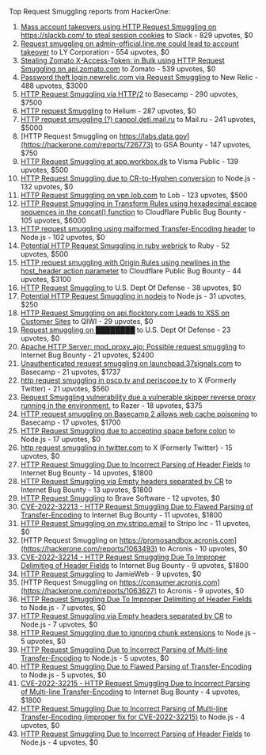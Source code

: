 Top Request Smuggling reports from HackerOne:

1. [Mass account takeovers using HTTP Request Smuggling on https://slackb.com/ to steal session cookies](https://hackerone.com/reports/737140) to Slack - 829 upvotes, $0
2. [Request smuggling on admin-official.line.me could lead to account takeover](https://hackerone.com/reports/740037) to LY Corporation - 554 upvotes, $0
3. [Stealing Zomato X-Access-Token: in Bulk using HTTP Request Smuggling on api.zomato.com](https://hackerone.com/reports/771666) to Zomato - 539 upvotes, $0
4. [Password theft login.newrelic.com via Request Smuggling](https://hackerone.com/reports/498052) to New Relic - 488 upvotes, $3000
5. [HTTP Request Smuggling via HTTP/2](https://hackerone.com/reports/1211724) to Basecamp - 290 upvotes, $7500
6. [HTTP request Smuggling](https://hackerone.com/reports/867952) to Helium - 287 upvotes, $0
7. [HTTP request smuggling (?) canpol.deti.mail.ru](https://hackerone.com/reports/957881) to Mail.ru - 241 upvotes, $5000
8. [HTTP Request Smuggling on https://labs.data.gov](https://hackerone.com/reports/726773) to GSA Bounty - 147 upvotes, $750
9. [HTTP Request Smuggling at app.workbox.dk](https://hackerone.com/reports/919988) to Visma Public - 139 upvotes, $500
10. [HTTP Request Smuggling due to CR-to-Hyphen conversion](https://hackerone.com/reports/922597) to Node.js - 132 upvotes, $0
11. [HTTP Request Smuggling on vpn.lob.com](https://hackerone.com/reports/694604) to Lob - 123 upvotes, $500
12. [HTTP Request Smuggling in Transform Rules using hexadecimal escape sequences in the concat() function](https://hackerone.com/reports/1478633) to Cloudflare Public Bug Bounty - 105 upvotes, $6000
13. [HTTP request smuggling using malformed Transfer-Encoding header](https://hackerone.com/reports/735748) to Node.js - 102 upvotes, $0
14. [Potential HTTP Request Smuggling in ruby webrick](https://hackerone.com/reports/965267) to Ruby - 52 upvotes, $500
15. [HTTP request smuggling with Origin Rules using newlines in the host_header action parameter](https://hackerone.com/reports/1575912) to Cloudflare Public Bug Bounty - 44 upvotes, $3100
16. [HTTP Request Smuggling ](https://hackerone.com/reports/1120982) to U.S. Dept Of Defense - 38 upvotes, $0
17. [Potential HTTP Request Smuggling in nodejs](https://hackerone.com/reports/1002188) to Node.js - 31 upvotes, $250
18. [HTTP Request Smuggling on api.flocktory.com Leads to XSS on Customer Sites](https://hackerone.com/reports/955170) to QIWI - 29 upvotes, $0
19. [Request smuggling on ████████](https://hackerone.com/reports/526880) to U.S. Dept Of Defense - 23 upvotes, $0
20. [Apache HTTP Server: mod_proxy_ajp: Possible request smuggling](https://hackerone.com/reports/1594627) to Internet Bug Bounty - 21 upvotes, $2400
21. [Unauthenticated request smuggling on launchpad.37signals.com](https://hackerone.com/reports/867577) to Basecamp - 21 upvotes, $1737
22. [http request smuggling in pscp.tv and periscope.tv](https://hackerone.com/reports/713285) to X (Formerly Twitter) - 21 upvotes, $560
23. [Request Smuggling vulnerability due a vulnerable skipper reverse proxy running in the environment.](https://hackerone.com/reports/711679) to Razer - 18 upvotes, $375
24. [HTTP request smuggling on Basecamp 2 allows web cache poisoning](https://hackerone.com/reports/919175) to Basecamp - 17 upvotes, $1700
25. [HTTP Request Smuggling due to accepting space before colon](https://hackerone.com/reports/1238709) to Node.js - 17 upvotes, $0
26. [http request smuggling in  twitter.com](https://hackerone.com/reports/715996) to X (Formerly Twitter) - 15 upvotes, $0
27. [HTTP Request Smuggling Due to Incorrect Parsing of Header Fields](https://hackerone.com/reports/1888760) to Internet Bug Bounty - 14 upvotes, $1800
28. [HTTP Request Smuggling via Empty headers separated by CR](https://hackerone.com/reports/2032842) to Internet Bug Bounty - 13 upvotes, $1800
29. [HTTP Request Smuggling](https://hackerone.com/reports/866382) to Brave Software - 12 upvotes, $0
30. [ CVE-2022-32213 - HTTP Request Smuggling Due to Flawed Parsing of Transfer-Encoding](https://hackerone.com/reports/1630668) to Internet Bug Bounty - 11 upvotes, $1800
31. [HTTP Request Smuggling on my.stripo.email](https://hackerone.com/reports/777651) to Stripo Inc - 11 upvotes, $0
32. [HTTP Request Smuggling on https://promosandbox.acronis.com](https://hackerone.com/reports/1063493) to Acronis - 10 upvotes, $0
33. [CVE-2022-32214 - HTTP Request Smuggling Due To Improper Delimiting of Header Fields](https://hackerone.com/reports/1630669) to Internet Bug Bounty - 9 upvotes, $1800
34. [HTTP Request Smuggling](https://hackerone.com/reports/643225) to JamieWeb - 9 upvotes, $0
35. [HTTP Request Smuggling on https://consumer.acronis.com](https://hackerone.com/reports/1063627) to Acronis - 9 upvotes, $0
36. [HTTP Request Smuggling Due To Improper Delimiting of Header Fields](https://hackerone.com/reports/1524692) to Node.js - 7 upvotes, $0
37. [HTTP Request Smuggling via Empty headers separated by CR](https://hackerone.com/reports/2001873) to Node.js - 7 upvotes, $0
38. [HTTP Request Smuggling due to ignoring chunk extensions](https://hackerone.com/reports/1238099) to Node.js - 5 upvotes, $0
39. [HTTP Request Smuggling Due to Incorrect Parsing of Multi-line Transfer-Encoding](https://hackerone.com/reports/1501679) to Node.js - 5 upvotes, $0
40. [HTTP Request Smuggling Due to Flawed Parsing of Transfer-Encoding ](https://hackerone.com/reports/1524555) to Node.js - 5 upvotes, $0
41. [ CVE-2022-32215 - HTTP Request Smuggling Due to Incorrect Parsing of Multi-line Transfer-Encoding](https://hackerone.com/reports/1630667) to Internet Bug Bounty - 4 upvotes, $1800
42. [HTTP Request Smuggling Due to Incorrect Parsing of Multi-line Transfer-Encoding (improper fix for CVE-2022-32215)](https://hackerone.com/reports/1665156) to Node.js - 4 upvotes, $0
43. [HTTP Request Smuggling Due to Incorrect Parsing of Header Fields](https://hackerone.com/reports/1675191) to Node.js - 4 upvotes, $0
